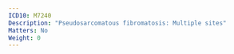 ```yaml
---
ICD10: M7240
Description: "Pseudosarcomatous fibromatosis: Multiple sites"
Matters: No
Weight: 0
---
```

